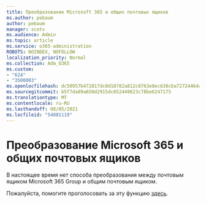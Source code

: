 ```yaml
---
title: Преобразование Microsoft 365 и общих почтовых ящиков
ms.author: pebaum
author: pebaum
manager: scotv
ms.audience: Admin
ms.topic: article
ms.service: o365-administration
ROBOTS: NOINDEX, NOFOLLOW
localization_priority: Normal
ms.collection: Adm_O365
ms.custom:
- "624"
- "3500003"
ms.openlocfilehash: dc50957b472817dc0d18782a812c8763e8ec630cba72724464a920596abaf950
ms.sourcegitcommit: b5f7da89a650d2915dc652449623c78be6247175
ms.translationtype: MT
ms.contentlocale: ru-RU
ms.lasthandoff: 08/05/2021
ms.locfileid: "54081119"
---
```

# <a name="conversion-of-microsoft-365-group-and-shared-mailboxes"></a>Преобразование Microsoft 365 и общих почтовых ящиков

В настоящее время нет способа преобразования между почтовым ящиком Microsoft 365 Group и общим почтовым ящиком.

Пожалуйста, помогите проголосовать за эту функцию [здесь](https://aka.ms/M365GroupToShared).
